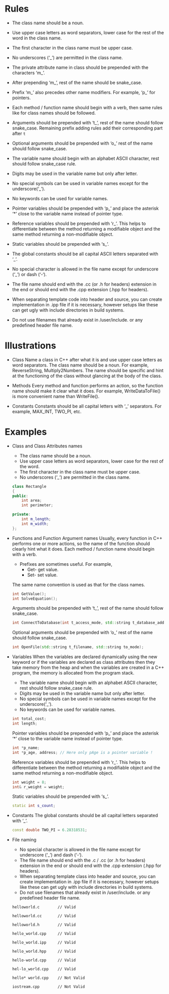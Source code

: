 <!-- Taken from https://www.geeksforgeeks.org/naming-convention-in-c/ -->
<!-- With further modifications -->

# Rules
* The class name should be a noun.

* Use upper case letters as word separators, lower case for the rest of the word
  in the class name.

* The first character in the class name must be upper case.

* No underscores (‘_’) are permitted in the class name.

* The private attribute name in class should be prepended with the characters
  ‘m_’.

* After prepending ‘m_’, rest of the name should be snake_case.

* Prefix ‘m_’ also precedes other name modifiers. For example, ‘p_’ for
  pointers.

* Each method / function name should begin with a verb, then same rules like for
  class names should be followed.

* Arguments should be prepended with ‘t_’, rest of the name should follow
  snake_case. Remaining prefix adding rules add their corresponding part after `t`

* Optional arguments should be prepended with ‘o_’ rest of the name should
  follow snake_case.

* The variable name should begin with an alphabet ASCII character, rest should
  follow snake_case rule.

* Digits may be used in the variable name but only after letter.

* No special symbols can be used in variable names except for the
  underscore(‘_’).

* No keywords can be used for variable names.

* Pointer variables should be prepended with ‘p_’ and place the asterisk ‘*’
  close to the variable name instead of pointer type.

* Reference variables should be prepended with ‘r_’. This helps to differentiate
  between the method returning a modifiable object and the same method returning
  a non-modifiable object.

* Static variables should be prepended with ‘s_’.

* The global constants should be all capital ASCII letters separated with ‘_’.

* No special character is allowed in the file name except for underscore (‘_’)
  or dash (‘-‘).

* The file name should end with the .cc (or .h for headers) extension in the
  end or should end with the .cpp extension (.hpp for headers).

* When separating template code into header and source, you can create
  implementation in .ipp file if it is necessary, however setups like these
  can get ugly with include directories in build systems.

* Do not use filenames that already exist in /user/include. or any predefined
  header file name.

# Illustrations
* Class
    Name a class in C++ after what it is and use upper case letters as word
    separators. The class name should be a noun. For example, ReverseString,
    Multiply2Numbers. The name should be specific and hint at the functioning of
    the class without glancing at the body of the class.

* Methods
    Every method and function performs an action, so the function name
    should make it clear what it does. For example, WriteDataToFile() is more
    convenient name than WriteFile().

* Constants
    Constants should be all capital letters with ‘_’ separators. For example,
    MAX_INT, TWO_PI, etc.

# Examples
* Class and Class Attributes names
    * The class name should be a noun.
    * Use upper case letters as word separators, lower case for the rest of the
      word.
    * The first character in the class name must be upper case.
    * No underscores (‘_’) are permitted in the class name.

    ```cpp
    class Rectangle
    {
    public:
        int area;
        int perimeter;

    private:
        int m_length;
        int m_width;
    };
    ```

* Functions and Function Argument names
    Usually, every function in C++ performs one or more actions, so the name of
    the function should clearly hint what it does. Each method / function name
    should begin with a verb.

    * Prefixes are sometimes useful. For example,
      * Get- get value.
      * Set- set value.

    The same name convention is used as that for the class names.
    ```cpp
    int GetValue();
    int SolveEquation();
    ```

    Arguments should be prepended with ‘t_’, rest of the name should follow snake_case.

    ```cpp
    int ConnectToDatabase(int t_access_mode, std::string t_database_address);
    ```

    Optional arguments should be prepended with ‘o_’ rest of the name should follow
    snake_case.
    
    ```cpp
    int OpenFile(std::string t_filename, std::string to_mode);
    ```

* Variables
    When the variables are declared dynamically using the new keyword or if the variables are declared as class attributes then they take memory from the heap and when the variables are created in a C++ program, the memory is allocated from the program stack.

    * The variable name should begin with an alphabet ASCII character, rest
      should follow snake_case rule.
    * Digits may be used in the variable name but only after letter.
    * No special symbols can be used in variable names except for the
      underscore(‘_’).
    * No keywords can be used for variable names.

    ```cpp
    int total_cost;
    int length;
    ```

    Pointer variables should be prepended with ‘p_’ and place the asterisk ‘*’
    close to the variable name instead of pointer type.

    ```cpp
    int *p_name;
    int *p_age, address; // Here only pAge is a pointer variable !
    ```

    Reference variables should be prepended with ‘r_’. This helps to
    differentiate between the method returning a modifiable object and the same
    method returning a non-modifiable object.

    ```cpp
    int weight = 8;
    int& r_weight = weight;
    ```

    Static variables should be prepended with ‘s_’.
    ```cpp
    static int s_count;
    ```

* Constants
    The global constants should be all capital letters separated with ‘_’.
    ```cpp
    const double TWO_PI = 6.28318531;
    ```

* File naming
    * No special character is allowed in the file name except for underscore
      (‘_’) and dash (‘-‘).
    * The file name should end with the .c / .cc (or .h for headers) extension
      in the end or should end with the .cpp extension (.hpp for headers).
    * When separating template class into header and source, you can create
      implementation in .ipp file if it is necessary, however setups like these
      can get ugly with include directories in build systems.
    * Do not use filenames that already exist in /user/include. or any
      predefined header file name.

    ```
    helloworld.c        // Valid

    helloworld.cc       // Valid

    helloworld.h        // Valid

    hello_world.cpp     // Valid

    hello_world.ipp     // Valid

    hello_world.hpp     // Valid

    hello-world.cpp     // Valid

    hel-lo_world.cpp    // Valid

    hello* world.cpp    // Not Valid

    iostream.cpp        // Not Valid
    ```